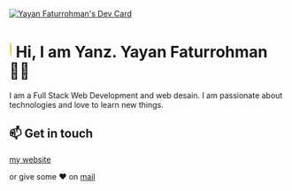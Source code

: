 <a href="https://app.daily.dev/yayanfaturrohman"><img src="https://api.daily.dev/devcards/01fe2f52346a4729b7fc7f8939301f22.png?r=z5l" width="400" alt="Yayan Faturrohman's Dev Card"/></a>
# <img src="https://raw.githubusercontent.com/ABSphreak/ABSphreak/master/gifs/Hi.gif" height="32px" width="5px"> Hi, I am Yanz. Yayan Faturrohman 👨‍💻

I am a Full Stack Web Development and web desain. I am passionate about technologies and love to learn new things.


## 📫 Get in touch
<a href="https://yayanfaturrohman.my.id">my website</a>

 or give some ♥ on [mail](mailto:yayanfathurohman20@gmail.com)


 


